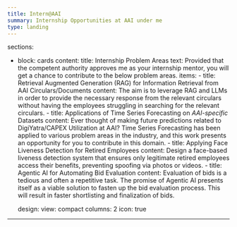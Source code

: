 ```yaml
---
title: Intern@AAI
summary: Internship Opportunities at AAI under me
type: landing
---
```


sections:
  - block: cards
    content: 
      title: Internship Problem Areas
      text: Provided that the competent authority approves me as your internship mentor, you will get a chance to contribute to the below problem areas.
      items:
        - title: Retrieval Augmented Generation (RAG) for Information Retrieval from AAI Circulars/Documents
          content: The aim is to leverage RAG and LLMs in order to provide the necessary response from the relevant circulars without having the employees struggling in searching for the relevant circulars.
        - title: Applications of Time Series Forecasting on _AAI-specific_ Datasets
          content: Ever thought of making future predictions related to DigiYatra/CAPEX Utilization at AAI? Time Series Forecasting has been applied to various problem areas in the industry, and this work presents an opportunity for you to contribute in this domain.
        - title: Applying Face Liveness Detection for Retired Employees
          content: Design a face-based liveness detection system that ensures only legitimate retired employees access their benefits, preventing spoofing via photos or videos.
        - title: Agentic AI for Automating Bid Evaluation
          content: Evaluation of bids is a tedious and often a repetitive task. The promise of Agentic AI presents itself as a viable solution to fasten up the bid evaluation process. This will result in faster shortlisting and finalization of bids.
    
    design:
      view: compact
      columns: 2
      icon: true
---
